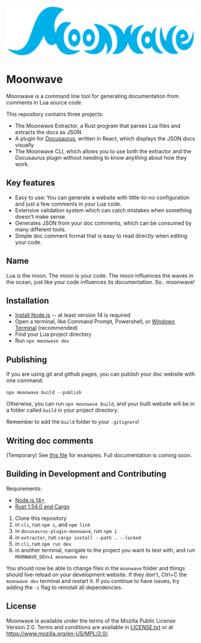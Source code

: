 <div align="center">
    <img src="brand/moonwave.svg" alt="Moonwave" height="139" />
</div>

# Moonwave

Moonwave is a command line tool for generating documentation from comments in Lua source code.

This repository contains three projects:
- The Moonwave Extractor, a Rust program that parses Lua files and extracts the docs as JSON
- A plugin for [Docusaurus](https://docusaurus.io/), written in React, which displays the JSON docs visually
- The Moonwave CLI, which allows you to use both the extractor and the Docusaurus plugin without needing to know anything about how they work.

## Key features
- Easy to use: You can generate a website with little-to-no configuration and just a few comments in your Lua code.
- Extensive validation system which can catch mistakes when something doesn't make sense.
- Generates JSON from your doc comments, which can be consumed by many different tools.
- Simple doc comment format that is easy to read directly when editing your code.

## Name
Lua is the moon. The moon is your code. The moon influences the waves in the ocean, just like your code influences its documentation. So.. moonwave!

## Installation

- [Install Node.js](https://nodejs.org/en/) -- at least version 14 is required
- Open a terminal, like Command Prompt, Powershell, or [Windows Terminal](https://www.microsoft.com/en-us/p/windows-terminal/9n0dx20hk701) (recommended)
- Find your Lua project directory
- Run `npx moonwave dev`

## Publishing

If you are using git and github pages, you can publish your doc website with one command:

`npx moonwave build --publish`

Otherwise, you can run `npx moonwave build`, and your built website will be in a folder called `build` in your project directory.

Remember to add the `build` folder to your `.gitignore`!

## Writing doc comments

(Temporary) See [this file](https://github.com/evaera/roblox-lua-promise/blob/master/lib/init.lua) for examples. Full documentation is coming soon.

## Building in Development and Contributing

Requirements:
- [Node.js 14+](https://nodejs.org/en/)
- [Rust 1.54.0 and Cargo](https://rustup.rs/)

1. Clone this repository
2. in `cli`, run `npm i`, and `npm link`
3. in `docusaurus-plugin-moonwave`, run `npm i`
4. in `extractor`, run `cargo install --path . --locked`
5. in `cli`, run `npm run dev`
6. in another terminal, navigate to the project you want to test with, and run `MOONWAVE_DEV=1 moonwave dev`

You should now be able to change files in the `moonwave` folder and things should live-reload on your development website. If they don't, Ctrl+C the `moonwave dev` terminal and restart it. If you continue to have issues, try adding the `-i` flag to reinstall all dependencies.

## License
Moonwave is available under the terms of the Mozilla Public License Version 2.0. Terms and conditions are available in [LICENSE.txt](LICENSE.txt) or at <https://www.mozilla.org/en-US/MPL/2.0/>.
